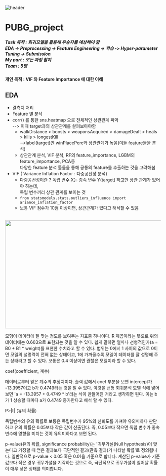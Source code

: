![header](https://capsule-render.vercel.app/api?type=waving&color=auto&height=200&text=Welcome!%20&fontSize=60&fontAlignY=40&desc=I'm%20joonho)


# PUBG_project

##### Task 목적 : 회귀모델을 활용해 우승자를 예상해야 함 <br/> EDA -> Preprocessing -> Feature Engineering -> 학습 -> Hyper-parameter Tuning -> Submission <br/>My part : 모든 과정 참여 <br/>Team : 5명

#### 개인 목적 : VIF 와 Feature Importance 에 대한 이해

## EDA
  * 결측치 처리 
  * Feature 별 분석
  * corr() 를 통한 sns.heatmap 으로 전체적인 상관관계 파악 <br/>--> 이때 target과의 상관관계를 살펴보아야함
    * walkDistance > boosts > weaponsAcquired > damageDealt > heals > kills > longestKill <br/>-->label(target)인 winPlacePerc와 상관관계가 높음(이들 feature들을 분석)
    * 상관관계 분석, VIF 분석, RF의 feature_importance, LGBM의 feature_importance, PCA등 <br/>다양한 feature 분석 툴들을 통해 공통의 feature를 추출하는 것을 고려해봄
  * VIF ( Variance Inflation Factor : 다중공선성 분석)
    * 다중공선성이란 ? 독립 변수 X는 종속 변수 Y(target) 하고만 상관 관계가 있어야 하는데,<br/> 독립 변수끼리 상관 관계를 보이는 것
    * ```from statsmodels.stats.outliers_influence import ariance_inflation_factor```
    * 보통 VIF 점수가 10점 이상이면, 상관관계가 있다고 해석할 수 있음
    <br/>
 
<img src="https://user-images.githubusercontent.com/103080228/201831212-92e6c7a1-986c-4ccc-a11e-7acf9fe5cf94.png"  width="700" height="350">
<br/>



모형이 데이터에 잘 맞는 정도를 보여주는 지표중 하나이다. R 제곱이라는 뜻으로 위의 데이터에는 0.603으로 표현되는 것을 알 수 있다. 쉽게 말하면 얼마나 선형적인가(a = B0 + B1 * weight)를 표현한 수치라고 할 수 있다. 범위는 0에서 1 사이의 값으로 0이면 모델의 설명력이 전혀 없는 상태이고, 1에 가까울수록 모델이 데이터를 잘 성명해 주는 상태라고 할 수 있다. 보통은 0.4 이상이면 괜찮은 모델이라 할 수 있다.

 

 

coef(coefficient, 계수)

데이터로부터 얻은 계수의 추정치이다. 출력 값에서 coef 부분을 보면 intercept가 -13.3957이고 b가 0.4749라는 것을 알 수 있다. 이것을 선형 회귀분석 모델 식에 넣어보면 'a = -13.3957 + 0.4749 * b'라는 식이 만들어진 거라고 생각하면 된다. 이는 b가 1 상승할 때마다 a가 0.4749 증가한다고 해석 할 수 있다.

 

 

P>|t| (유의 확률)

독립변수의 유의 확률로 보통은 독립변수가 95%의 신뢰도를 가져야 유의미하다 판단하고 유의 확률은 0.05보다 작은 값이 산출된다. 즉, 0.05보다 작으면 독립 변수가 종속 변수에 영향을 미치는 것이 유의미하다고 보면 된다.

p-value(유의 확률, significance probability)는 '귀무가설(Null hypothesis)이 맞는다고 가정할 때 얻은 결과보다 극단적인 결과(관측 결과)가 나타날 확률'로 정의됩니다. 일반적으로 p-value < 0.05 혹은 0.01을 기준으로 합니다. 계산된 p-value가 기준값보다 작은 경우 귀무가설을 기각하는 것으로 즉, 극단적으로 귀무가설이 일어날 확률이 매우 낮은 상태를 의미합니다.
 

